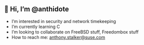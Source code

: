 👋 Hi, I’m @anthidote
---
- I’m interested in security and network timekeeping
- I’m currently learning C
- I’m looking to collaborate on FreeBSD stuff, Freedombox stuff
- How to reach me: anthony.stalker@suse.com
